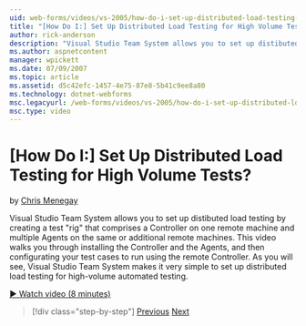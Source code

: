 ```yaml
---
uid: web-forms/videos/vs-2005/how-do-i-set-up-distributed-load-testing-for-high-volume-tests
title: "[How Do I:] Set Up Distributed Load Testing for High Volume Tests? | Microsoft Docs"
author: rick-anderson
description: "Visual Studio Team System allows you to set up distibuted load testing by creating a test 'rig' that comprises a Controller on one remote machine and multipl..."
ms.author: aspnetcontent
manager: wpickett
ms.date: 07/09/2007
ms.topic: article
ms.assetid: d5c42efc-1457-4e75-87e8-5b41c9ee8a80
ms.technology: dotnet-webforms
msc.legacyurl: /web-forms/videos/vs-2005/how-do-i-set-up-distributed-load-testing-for-high-volume-tests
msc.type: video
---
```

[How Do I:] Set Up Distributed Load Testing for High Volume Tests?
====================
by [Chris Menegay](https://twitter.com/CMenegay)

Visual Studio Team System allows you to set up distibuted load testing by creating a test "rig" that comprises a Controller on one remote machine and multiple Agents on the same or additional remote machines. This video walks you through installing the Controller and the Agents, and then configurating your test cases to run using the remote Controller. As you will see, Visual Studio Team System makes it very simple to set up distributed load testing for high-volume automated testing.

[&#9654; Watch video (8 minutes)](https://channel9.msdn.com/Blogs/ASP-NET-Site-Videos/how-do-i-set-up-distributed-load-testing-for-high-volume-tests)

> [!div class="step-by-step"]
> [Previous](how-do-i-tune-web-application-performance-with-profiling.md)
> [Next](how-do-i-enforce-coding-standards-with-code-analysis.md)
